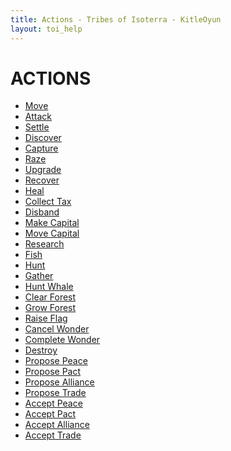 ```yaml
---
title: Actions - Tribes of Isoterra - KitleOyun
layout: toi_help
---
```


<h1 class="h1">ACTIONS</h1>
<ul> <!-- move into toi_help layout as side navigation? -->
    <li><a href="/tribes-of-isoterra/help/action/move.html">Move</a></li>
    <li><a href="/tribes-of-isoterra/help/action/attack.html">Attack</a></li>
    <li><a href="/tribes-of-isoterra/help/action/settle.html">Settle</a></li>
    <li><a href="/tribes-of-isoterra/help/action/discover.html">Discover</a></li>
    <li><a href="/tribes-of-isoterra/help/action/capture.html">Capture</a></li>
    <li><a href="/tribes-of-isoterra/help/action/raze.html">Raze</a></li>
    <li><a href="/tribes-of-isoterra/help/action/upgrade.html">Upgrade</a></li>
    <li><a href="/tribes-of-isoterra/help/action/recover.html">Recover</a></li>
    <li><a href="/tribes-of-isoterra/help/action/heal.html">Heal</a></li>
    <li><a href="/tribes-of-isoterra/help/action/collect_tax.html">Collect Tax</a></li>
    <li><a href="/tribes-of-isoterra/help/action/disband.html">Disband</a></li>
    <li><a href="/tribes-of-isoterra/help/action/make_capital.html">Make Capital</a></li>
    <li><a href="/tribes-of-isoterra/help/action/move_capital.html">Move Capital</a></li>
    <li><a href="/tribes-of-isoterra/help/action/research.html">Research</a></li>
    <li><a href="/tribes-of-isoterra/help/action/fish.html">Fish</a></li>
    <li><a href="/tribes-of-isoterra/help/action/hunt.html">Hunt</a></li>
    <li><a href="/tribes-of-isoterra/help/action/gather.html">Gather</a></li>
    <li><a href="/tribes-of-isoterra/help/action/hunt_whale.html">Hunt Whale</a></li>
    <li><a href="/tribes-of-isoterra/help/action/clear_forest.html">Clear Forest</a></li>
    <li><a href="/tribes-of-isoterra/help/action/grow_forest.html">Grow Forest</a></li>
    <li><a href="/tribes-of-isoterra/help/action/raise_flag.html">Raise Flag</a></li>
    <li><a href="/tribes-of-isoterra/help/action/cancel_wonder.html">Cancel Wonder</a></li>
    <li><a href="/tribes-of-isoterra/help/action/complete_wonder.html">Complete Wonder</a></li>
    <li><a href="/tribes-of-isoterra/help/action/destroy.html">Destroy</a></li>
    <li><a href="/tribes-of-isoterra/help/action/propose_peace.html">Propose Peace</a></li>
    <li><a href="/tribes-of-isoterra/help/action/propose_pact.html">Propose Pact</a></li>
    <li><a href="/tribes-of-isoterra/help/action/propose_alliance.html">Propose Alliance</a></li>
    <li><a href="/tribes-of-isoterra/help/action/propose_trade.html">Propose Trade</a></li>
    <li><a href="/tribes-of-isoterra/help/action/accept_peace.html">Accept Peace</a></li>
    <li><a href="/tribes-of-isoterra/help/action/accept_pact.html">Accept Pact</a></li>
    <li><a href="/tribes-of-isoterra/help/action/accept_alliance.html">Accept Alliance</a></li>
    <li><a href="/tribes-of-isoterra/help/action/accept_trade.html">Accept Trade</a></li>
</ul>
